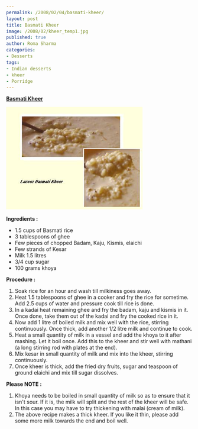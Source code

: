 ```yaml
--- 
permalink: /2008/02/04/basmati-kheer/
layout: post
title: Basmati Kheer
image: /2008/02/kheer_temp1.jpg
published: true
author: Roma Sharma
categories: 
- Desserts
tags:
- Indian desserts
- kheer
- Porridge
---
```

<span style="text-decoration:underline;"><strong>Basmati Kheer</strong></span>

<a title="kheer_temp1.jpg" href="/2008/02/kheer_temp1.jpg"><img src="/2008/02/kheer_temp1.jpg" alt="kheer_temp1.jpg" /></a>

<strong>Ingredients : </strong>
<ul>
	<li>1.5 cups of Basmati rice</li>
	<li>3 tablespoons of ghee</li>
	<li>Few pieces of chopped Badam, Kaju, Kismis, elaichi</li>
	<li>Few strands of Kesar</li>
	<li>Milk 1.5 litres</li>
	<li>3/4 cup sugar</li>
	<li>100 grams khoya</li>
</ul>
<strong>Procedure : </strong>
<ol>
	<li>Soak rice for an hour and wash till milkiness goes away.</li>
	<li>Heat 1.5 tablespoons of ghee in a cooker and fry the rice for sometime. Add 2.5 cups of water and pressure cook till rice is done.</li>
	<li>In a kadai heat remaining ghee and fry the badam, kaju and kismis in it. Once done, take them out of the kadai and fry the cooked rice in it.</li>
	<li>Now add 1 litre of boiled milk and mix well with the rice, stirring continuously. Once thick, add another 1/2 litre milk and continue to cook.</li>
	<li>Heat a small quantity of milk in a vessel and add the khoya to it after mashing. Let it boil once. Add this to the kheer and stir well with mathani (a long stirring rod with plates at the end).</li>
	<li>Mix kesar in small quantity of milk and mix into the kheer, stirring continuously.</li>
	<li>Once kheer is thick, add the fried dry fruits, sugar and teaspoon of ground elaichi and mix till sugar dissolves.</li>
</ol>
<strong>Please NOTE :</strong>
<ol>
	<li>Khoya needs to be boiled in small quantity of milk so as to ensure that it isn't sour. If it is, the milk will split and the rest of the kheer will be safe. In this case you may have to try thickening with malai (cream of milk).</li>
	<li>The above recipe makes a thick kheer. If you like it thin, please add some more milk towards the end and boil well.</li>
</ol>
